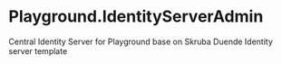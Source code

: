 # Playground.IdentityServerAdmin
Central Identity Server for Playground base on Skruba Duende Identity server template
